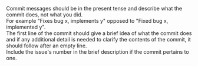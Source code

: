 Commit messages should be in the present tense and describe what the commit does, not what you did.  
For example "Fixes bug x, implements y" opposed to "Fixed bug x, implemented y".  
The first line of the commit should give a brief idea of what the commit does and if any additional detail is needed to clarify the contents of the commit, it should follow after an empty line.  
Include the issue's number in the brief description if the commit pertains to one.

